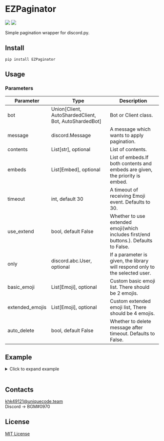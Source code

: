 # EZPaginator
![](https://img.shields.io/badge/python-%3E%3D%203.6-blue) ![](https://img.shields.io/badge/discord.py-%3E%3D1.0.0-blue)

Simple pagination wrapper for discord.py.

## Install
```
pip install EZPaginator
```

## Usage

### Parameters
| Parameter | Type | Description |
|-|-|-|
| bot | Union[Client, AutoShardedClient, Bot, AutoShardedBot] | Bot or Client class. |
| message | discord.Message | A message which wants to apply pagination. |
| contents | List[str], optional | List of contents. |
| embeds | List[Embed], optional | List of embeds.If both contents and embeds are given, the priority is embed. |
| timeout | int, default 30 | A timeout of receiving Emoji event. Defaults to 30. |
| use_extend | bool, default False | Whether to use extended emoji(which includes first/end buttons.). Defaults to False. |
| only | discord.abc.User, optional | If a parameter is given, the library will respond only to the selected user. |
| basic_emoji | List[Emoji], optional | Custom basic emoji list. There should be 2 emojis. |
| extended_emojis | List[Emoji], optional | Custom extended emoji list, There should be 4 emojis. |
| auto_delete | bool, default False | Whether to delete message after timeout. Defaults to False. |

## Example
<details><summary>Click to expand example</summary>
<p>

[Full example code](/Example/example.py)

### Basic text pagination
```py
@bot.command(name="text")
async def text_pagination(ctx: Context):
    """ Basic text pagination """

    msg = await ctx.send("Test1")
    contents = ["Test1", "Test2", "Test3"]

    page = Paginator(bot=bot, message=msg, contents=contents)
    await page.start()

```
![Basic text](https://i.imgur.com/eHND0WA.gif)

### Text pagination with extended emojis
```py
@bot.command(name="text2")
async def text_pagination_with_extend(ctx: Context):
    """ Text pagination with extended emoji """

    msg = await ctx.send("Test1")
    contents = ["Test1", "Test2", "Test3"]

    page = Paginator(bot=bot, message=msg, contents=contents, use_extend=True)
    await page.start()
```
![Extended text](https://i.imgur.com/20yOaf3.gif)

### Basic embed pagination
```py
@bot.command(name="embed")
async def embed_pagination(ctx: Context):
    """ Basic Embed pagination """

    embed1 = discord.Embed(title="Test1", description="Page1")
    embed2 = discord.Embed(title="Test2", description="Page2")
    embed3 = discord.Embed(title="Test3", description="Page3")
    embeds = [embed1, embed2, embed3]

    msg = await ctx.send(embed=embed1)

    page = Paginator(bot=bot, message=msg, embeds=embeds)
    await page.start()
```
![Basic embed](https://i.imgur.com/LGqm6Jl.gif)

### Embed pagination with extended emojis
```py
@bot.command(name="embed2")
async def embed_pagination_with_extend(ctx: Context):
    """ Embed pagination with extended emoji """

    embed1 = discord.Embed(title="Test1", description="Page1")
    embed2 = discord.Embed(title="Test2", description="Page2")
    embed3 = discord.Embed(title="Test3", description="Page3")
    embeds = [embed1, embed2, embed3]

    msg = await ctx.send(embed=embed1)

    page = Paginator(bot=bot, message=msg, embeds=embeds, use_extend=True)
    await page.start()
```
![Extended Embed](https://i.imgur.com/Py74Ybl.gif)


</p>
</details>
<br>

## Contacts
khk49121@uniquecode.team  
Discord -> BGM#0970

## License
[MIT License](https://github.com/khk4912/EZPaginator/blob/master/LICENSE)